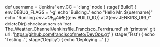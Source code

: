 def username = 'Jenkins'
env.CC = 'clang'
node {
stage('Build') {
env.DEBUG_FLAGS = '-g'
echo 'Building..'
echo "Hello Mr. ${username}"
echo "Running ${env.JOB_NAME} (${env.BUILD_ID}) at ${env.JENKINS_URL}"
deleteDir()
checkout scm
sh 'cat The_Weather_Channel/Jenkinsfile_Francisco_Ferreira.md'
sh 'printenv'
git url: 'https://github.com/franciscofnneto/DevOps.git'
}
stage('Test') {
echo 'Testing..'
}
stage('Deploy') {
echo 'Deploying....'
}
}